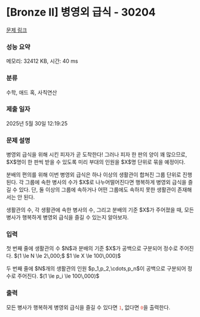 # [Bronze II] 병영외 급식 - 30204 

[문제 링크](https://www.acmicpc.net/problem/30204) 

### 성능 요약

메모리: 32412 KB, 시간: 40 ms

### 분류

수학, 애드 혹, 사칙연산

### 제출 일자

2025년 5월 30일 12:19:25

### 문제 설명

<p>병영외 급식을 위해 시킨 피자가 곧 도착한다! 그러나 피자 한 판의 양이 꽤 많으므로, $X$명이 한 판씩 받을 수 있도록 미리 부대의 인원을 $X$명 단위로 묶을 예정이다.</p>

<p>분배의 편의를 위해 이번 병영외 급식은 하나 이상의 생활관이 합쳐진 그룹 단위로 진행된다. 각 그룹에 속한 병사의 수가 $X$로 나누어떨어진다면 행복하게 병영외 급식을 즐길 수 있다. 단, 둘 이상의 그룹에 속하거나 어떤 그룹에도 속하지 못한 생활관이 존재해서는 안 된다.</p>

<p>생활관의 수, 각 생활관에 속한 병사의 수, 그리고 분배의 기준 $X$가 주어졌을 때, 모든 병사가 행복하게 병영외 급식을 즐길 수 있는지 알아보자.</p>

### 입력 

 <p>첫 번째 줄에 생활관의 수 $N$과 분배의 기준 $X$가 공백으로 구분되어 정수로 주어진다. $(1 \le N \le 2\,000;$ $1 \le X \le 100\,000)$</p>

<p>두 번째 줄에 $N$개의 생활관의 인원 $p_1,p_2,\cdots,p_n$이 공백으로 구분되어 정수로 주어진다. $(1 \le p_i \le 100\,000)$</p>

### 출력 

 <p>모든 병사가 행복하게 병영외 급식을 즐길 수 있다면 <span style="color:#e74c3c;"><code>1</code></span>, 없다면 <span style="color:#e74c3c;"><code>0</code></span>을 출력한다.</p>

